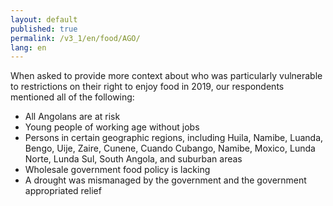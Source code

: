 ```yaml
---
layout: default
published: true
permalink: /v3_1/en/food/AGO/
lang: en
---
```


When asked to provide more context about who was particularly vulnerable to restrictions on their right to enjoy food in 2019, our respondents mentioned all of the following:

-	All Angolans are at risk
-	Young people of working age without jobs
-	Persons in certain geographic regions, including Huila, Namibe, Luanda, Bengo, Uije, Zaire, Cunene, Cuando Cubango, Namibe, Moxico, Lunda Norte, Lunda Sul, South Angola, and suburban areas
-	Wholesale government food policy is lacking
-	A drought was mismanaged by the government and the government appropriated relief

